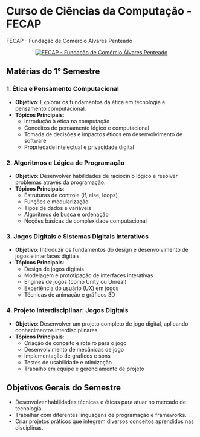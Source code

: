 # Curso de Ciências da Computação - FECAP

FECAP - Fundação de Comércio Álvares Penteado

<p align="center">
<a href= "https://www.fecap.br/"><img src="https://encrypted-tbn0.gstatic.com/images?q=tbn:ANd9GcRhZPrRa89Kma0ZZogxm0pi-tCn_TLKeHGVxywp-LXAFGR3B1DPouAJYHgKZGV0XTEf4AE&usqp=CAU" alt="FECAP - Fundação de Comércio Álvares Penteado" border="0"></a>
</p>

## Matérias do 1° Semestre 

### 1. **Ética e Pensamento Computacional**
   - **Objetivo**: Explorar os fundamentos da ética em tecnologia e pensamento computacional.
   - **Tópicos Principais**:
     - Introdução à ética na computação
     - Conceitos de pensamento lógico e computacional
     - Tomada de decisões e impactos éticos em desenvolvimento de software
     - Propriedade intelectual e privacidade digital

### 2. **Algoritmos e Lógica de Programação**
   - **Objetivo**: Desenvolver habilidades de raciocínio lógico e resolver problemas através da programação.
   - **Tópicos Principais**:
     - Estruturas de controle (if, else, loops)
     - Funções e modularização
     - Tipos de dados e variáveis
     - Algoritmos de busca e ordenação
     - Noções básicas de complexidade computacional

### 3. **Jogos Digitais e Sistemas Digitais Interativos**
   - **Objetivo**: Introduzir os fundamentos do design e desenvolvimento de jogos e interfaces digitais.
   - **Tópicos Principais**:
     - Design de jogos digitais
     - Modelagem e prototipação de interfaces interativas
     - Engines de jogos (como Unity ou Unreal)
     - Experiência do usuário (UX) em jogos
     - Técnicas de animação e gráficos 3D

### 4. **Projeto Interdisciplinar: Jogos Digitais**
   - **Objetivo**: Desenvolver um projeto completo de jogo digital, aplicando conhecimentos interdisciplinares.
   - **Tópicos Principais**:
     - Criação de conceito e roteiro para o jogo
     - Desenvolvimento de mecânicas de jogo
     - Implementação de gráficos e sons
     - Testes de usabilidade e otimização
     - Trabalho em equipe e gerenciamento de projeto

## Objetivos Gerais do Semestre
- Desenvolver habilidades técnicas e éticas para atuar no mercado de tecnologia.
- Trabalhar com diferentes linguagens de programação e frameworks.
- Criar projetos práticos que integrem diversos conceitos aprendidos nas disciplinas.

